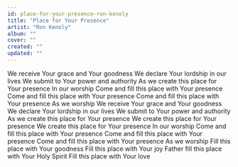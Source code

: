 ```yaml
---
id: place-for-your-presence-ron-kenoly
title: "Place for Your Presence"
artist: "Ron Kenoly"
album: ""
cover: ""
created: ""
updated: ""
---
```


We receive Your grace and Your goodness
We declare Your lordship in our lives
We submit to Your power and authority
As we create this place for Your presence
In our worship
Come and fill this place with Your presence
Come and fill this place with Your presence
Come and fill this place with Your presence
As we worship
We receive Your grace and Your goodness
We declare Your lordship in our lives
We submit to Your power and authority
As we create this place for Your presence
We create this place for Your presence
We create this place for Your presence
In our worship
Come and fill this place with Your presence
Come and fill this place with Your presence
Come and fill this place with Your presence
As we worship
Fill this place with Your goodness
Fill this place with Your joy
Father fill this place with Your Holy Spirit
Fill this place with Your love